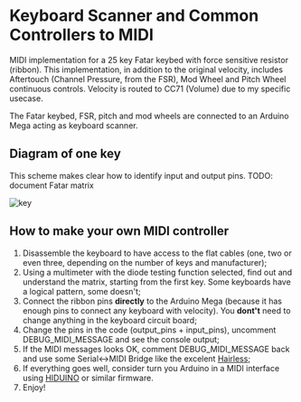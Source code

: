 # Keyboard Scanner and Common Controllers to MIDI
MIDI implementation for a 25 key Fatar keybed with force sensitive resistor (ribbon).
This implementation, in addition to the original velocity, includes Aftertouch (Channel Pressure, from the FSR), 
Mod Wheel and Pitch Wheel continuous controls. Velocity is routed to CC71 (Volume) due to my specific usecase.

The Fatar keybed, FSR, pitch and mod wheels are connected to an Arduino Mega acting as keyboard scanner.

## Diagram of one key
This scheme makes clear how to identify input and output pins. TODO: document Fatar matrix

![key](https://raw.githubusercontent.com/oxesoft/keyboardscanner/master/key_scheme.png)

## How to make your own MIDI controller
1) Disassemble the keyboard to have access to the flat cables (one, two or even three, depending on the number of keys and manufacturer);
2) Using a multimeter with the diode testing function selected, find out and understand the matrix, starting from the first key. Some keyboards have a logical pattern, some doesn't;
3) Connect the ribbon pins **directly** to the Arduino Mega (because it has enough pins to connect any keyboard with velocity). You **dont't** need to change anything in the keyboard circuit board;
4) Change the pins in the code (output_pins + input_pins), uncomment DEBUG_MIDI_MESSAGE and see the console output;
5) If the MIDI messages looks OK, comment DEBUG_MIDI_MESSAGE back and use some Serial<->MIDI Bridge like the excelent [Hairless](https://projectgus.github.io/hairless-midiserial/);
6) If everything goes well, consider turn you Arduino in a MIDI interface using [HIDUINO](https://github.com/ddiakopoulos/hiduino) or similar firmware.
7) Enjoy!
